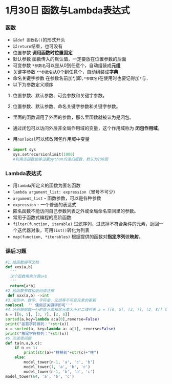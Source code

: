 # 1月30日   函数与Lambda表达式

### 函数

- 以`def 函数名()`的形式开头
- 以`return`结束，也可没有
- 位置参数   **调用函数时位置固定**
- 默认参数   函数传入的默认值，一定要放在位置参数的后面
- 可变参数   `*参数名`可以是从0到任意个，自动组装成**元组**
- 关键字参数  `**参数名`从0个到任意个，自动组装成**字典**
- 命名关键字参数    在参数名前加*,(即`,*参数名`)在使用时也要记得加`*`与`，`
- 以下为参数定义顺序

1. 位置参数、默认参数、可变参数和关键字参数。

2. 位置参数、默认参数、命名关键字参数和关键字参数。

   

- 里面的函数调用了外面的参数，那么里函数就被认为是闭包。

- 通过闭包可以访问外层非全局作用域的变量，这个作用域称为 **闭包作用域**。

- 用`nonlocal`可以修改闭包作用域中变量

- ```python
  import sys
  sys.setrecursionlimit(1000)
  #利用该函数能够设置python的递归层数，默认为100层
  ```

### Lambda表达式

- 用`lambda`所定义的函数为匿名函数
- `lambda argument_list: expression`（冒号不可少）
- `argument_list` - 函数参数，可以是各种参数
- `expression` - 一个普通的表达式
- 匿名函数不能访问自己参数列表之外或全局命名空间里的参数。
- 常用于函数式编程的高阶函数
- `filter(function, iterable)` 过滤序列，过滤掉不符合条件的元素，返回一个迭代器对象，可用`list()`转化为列表
- `map(function, *iterables)` 根据提供的函数对**指定序列**做**映射**。

### 课后习题

```python
#1.给函数编写文档
def xxx(a,b)
  '''
  这个函数用来计算a×b
  '''
  return[a*b]
#2.给函数参数和返回值注解
 def xxx(a,b) ->int
#3.闭包中，数字、字符串、元组等不可变元素的更新
nonlocal  '''使用该关键字即可'''
#4.分别根据每一行的首元素和尾元素大小对二维列表 a = [[6, 5], [3, 7], [2, 8]] 排序
a = [[6, 5], [3, 7], [2, 8]]
sorted(a,key=lambda a:a[0],reverse=False)
print("按首字符排列："+str(x))
x = sorted(a, key=lambda a: a[1], reverse=False)
print("按尾字符排列："+str(x))
#5.汉诺塔问题
def ta(n,a,b,c):
    if n == 1:
        print(str(a)+"柱移到"+str(c)+"柱")
    else:
        model_tower(n-1, 'a', 'c', 'b')
        model_tower(1, 'a', 'b', 'c') 
        model_tower(n-1, 'b', 'a', 'c')
model_tower(64, 'a', 'b', 'c')
```

